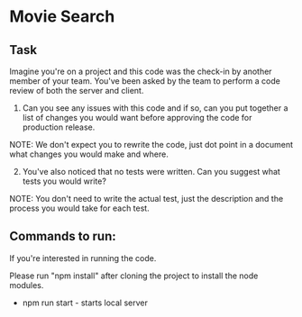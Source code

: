 # Movie Search

## Task

Imagine you're on a project and this code was the check-in by another member of your team.  You've been asked by the team to perform a code review of both the server and client.

1. Can you see any issues with this code and if so, can you put together a list of changes you would want before approving the code for production release.

NOTE: We don't expect you to rewrite the code, just dot point in a document what changes you would make and where.

2. You've also noticed that no tests were written.  Can you suggest what tests you would write?

NOTE: You don't need to write the actual test, just the description and the process you would take for each test.

## Commands to run:

If you're interested in running the code.

Please run "npm install" after cloning the project to install the node modules.

- npm run start - starts local server
